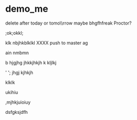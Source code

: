 # demo_me
delete after today or tomo\\\rrow maybe bhgfhfreak Proctor?



;ok;okkl;

klk
nbjhkblklkl
XXXX push to master ag

ain nmbmn





b hjgjhg jhkkjhkjh k
kljlkj

'
';
jhgj
kjhkjh




klklk




ukihiu



,mjhkjuioiuy


dsfgksjdfh
